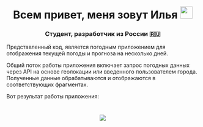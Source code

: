 <h1 align="center">Всем привет, меня зовут Илья 
<img src="https://github.com/blackcater/blackcater/raw/main/images/Hi.gif" height="32"/></h1>
<h3 align="center">Студент, разработчик из России 🇷🇺</h3>
<p>Представленный код, является погодным приложением для отображения текущей погоды и прогноза на несколько дней.</p>
<p>Общий поток работы приложения включает запрос погодных данных через API на основе геолокации или введенного пользователем города. Полученные данные обрабатываются и отображаются в соответствующих фрагментах.</p>
<p>Вот результат работы приложения:</p>
<h1 align="center"><img src="gif/result.gif"/></h1>